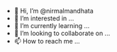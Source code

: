 - 👋 Hi, I’m @nirmalmandhata
- 👀 I’m interested in ...
- 🌱 I’m currently learning ...
- 💞️ I’m looking to collaborate on ...
- 📫 How to reach me ...

<!---
nirmalmandhata/nirmalmandhata is a ✨ special ✨ repository because its `README.md` (this file) appears on your GitHub profile.
You can click the Preview link to take a look at your changes.
--->

